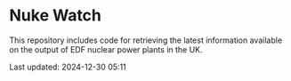 # Nuke Watch

This repository includes code for retrieving the latest information available on the output of EDF nuclear power plants in the UK.

Last updated: 2024-12-30 05:11